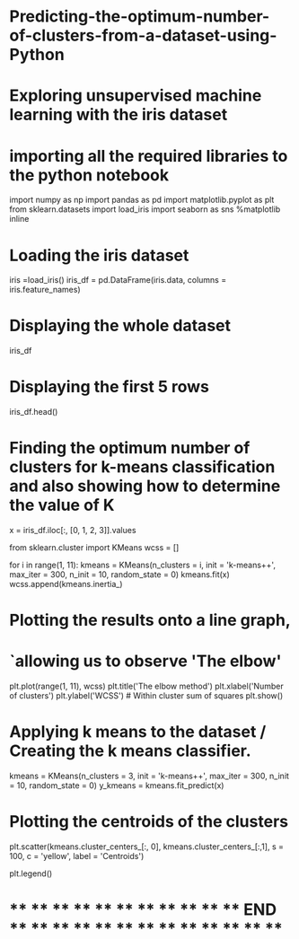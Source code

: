 # Predicting-the-optimum-number-of-clusters-from-a-dataset-using-Python



# Exploring unsupervised machine learning with the iris dataset

# importing all the required libraries to the python notebook
import numpy as np
import pandas as pd
import matplotlib.pyplot as plt
from sklearn.datasets import load_iris
import seaborn as sns
%matplotlib inline

# Loading the iris dataset
iris =load_iris()
iris_df = pd.DataFrame(iris.data, columns = iris.feature_names)

# Displaying the whole dataset
iris_df

# Displaying the first 5 rows
iris_df.head()



# Finding the optimum number of clusters for k-means classification and also showing how to determine the value of K
x = iris_df.iloc[:, [0, 1, 2, 3]].values

from sklearn.cluster import KMeans
wcss = []

for i in range(1, 11):
    kmeans = KMeans(n_clusters = i, init = 'k-means++',
                    max_iter = 300, n_init = 10, random_state = 0)
    kmeans.fit(x)
    wcss.append(kmeans.inertia_)

# Plotting the results onto a line graph,
# `allowing us to observe 'The elbow'
plt.plot(range(1, 11), wcss)
plt.title('The elbow method')
plt.xlabel('Number of clusters')
plt.ylabel('WCSS') # Within cluster sum of squares
plt.show()




# Applying k means to the dataset / Creating the k means classifier.
kmeans = KMeans(n_clusters = 3, init = 'k-means++',
                max_iter = 300, n_init = 10, random_state = 0)
y_kmeans = kmeans.fit_predict(x)


# Plotting the centroids of the clusters
plt.scatter(kmeans.cluster_centers_[:, 0], kmeans.cluster_centers_[:,1],
            s = 100, c = 'yellow', label = 'Centroids')

plt.legend()



# ** ** ** ** ** ** ** ** ** ** ** END ** ** ** ** ** ** ** ** ** ** ** ** **

